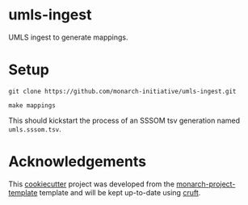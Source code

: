 # umls-ingest

UMLS ingest to generate mappings.

# Setup

```
git clone https://github.com/monarch-initiative/umls-ingest.git

make mappings
```
This should kickstart the process of an SSSOM tsv generation named `umls.sssom.tsv`.
# Acknowledgements

This [cookiecutter](https://cookiecutter.readthedocs.io/en/stable/README.html) project was developed from the [monarch-project-template](https://github.com/monarch-initiative/monarch-project-template) template and will be kept up-to-date using [cruft](https://cruft.github.io/cruft/).